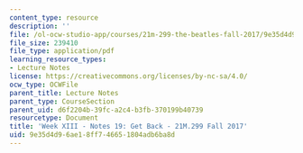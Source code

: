 ```yaml
---
content_type: resource
description: ''
file: /ol-ocw-studio-app/courses/21m-299-the-beatles-fall-2017/9e35d4d96ae18ff746651804adb6ba8d_MIT21M_299F17_Notes19.pdf
file_size: 239410
file_type: application/pdf
learning_resource_types:
- Lecture Notes
license: https://creativecommons.org/licenses/by-nc-sa/4.0/
ocw_type: OCWFile
parent_title: Lecture Notes
parent_type: CourseSection
parent_uid: d6f2204b-39fc-a2c4-b3fb-370199b40739
resourcetype: Document
title: 'Week XIII - Notes 19: Get Back - 21M.299 Fall 2017'
uid: 9e35d4d9-6ae1-8ff7-4665-1804adb6ba8d
---
```

